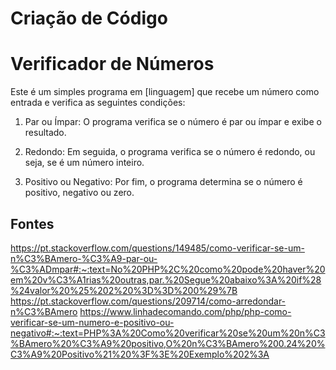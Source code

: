 # Criação de Código

# Verificador de Números
 
Este é um simples programa em [linguagem] que recebe um número como entrada e verifica as seguintes condições:
 
1. Par ou Ímpar: O programa verifica se o número é par ou ímpar e exibe o resultado.
 
2. Redondo: Em seguida, o programa verifica se o número é redondo, ou seja, se é um número inteiro.
 
3. Positivo ou Negativo: Por fim, o programa determina se o número é positivo, negativo ou zero.
 
## Fontes
https://pt.stackoverflow.com/questions/149485/como-verificar-se-um-n%C3%BAmero-%C3%A9-par-ou-%C3%ADmpar#:~:text=No%20PHP%2C%20como%20pode%20haver%20em%20v%C3%A1rias%20outras,par.%20Segue%20abaixo%3A%20if%28%24valor%20%25%202%20%3D%3D%200%29%7B
https://pt.stackoverflow.com/questions/209714/como-arredondar-n%C3%BAmero
https://www.linhadecomando.com/php/php-como-verificar-se-um-numero-e-positivo-ou-negativo#:~:text=PHP%3A%20Como%20verificar%20se%20um%20n%C3%BAmero%20%C3%A9%20positivo,O%20n%C3%BAmero%200.24%20%C3%A9%20Positivo%21%20%3F%3E%20Exemplo%202%3A
